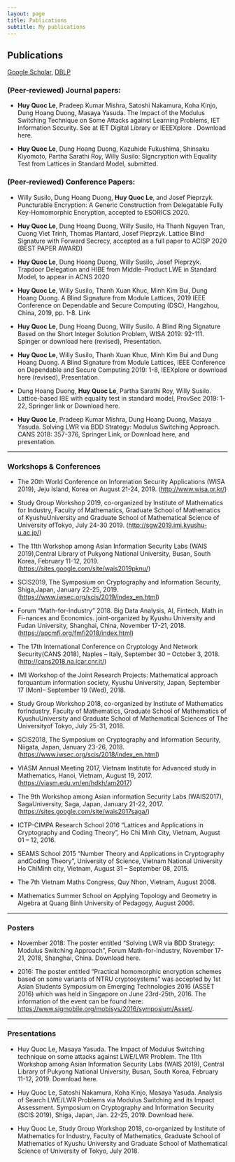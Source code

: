 ```yaml
---
layout: page
title: Publications
subtitle: My publications
---
```


## Publications
[Google Scholar](https://scholar.google.com/citations?user=RsBLTFYAAAAJ&hl=en), [DBLP](https://dblp.org/pers/l/Le:Huy_Quoc.html)


### (Peer-reviewed) Journal papers:
* **Huy Quoc Le**, Pradeep Kumar Mishra, Satoshi Nakamura, Koha Kinjo, Dung Hoang Duong, Masaya Yasuda. The Impact of the Modulus Switching Technique on Some Attacks against Learning Problems, IET Information Security. See at IET Digital Library or IEEEXplore . Download here.

* **Huy Quoc Le**, Dung Hoang Duong, Kazuhide Fukushima, Shinsaku Kiyomoto, Partha Sarathi Roy, Willy Susilo: Signcryption with Equality Test from Lattices in Standard Model, submitted.

### (Peer-reviewed) Conference Papers:
* Willy Susilo, Dung Hoang Duong, **Huy Quoc Le**, and Josef Pieprzyk.  Puncturable Encryption: A Generic Construction from Delegatable Fully Key-Homomorphic Encryption, accepted to ESORICS 2020.

* **Huy Quoc Le**, Dung Hoang Duong, Willy Susilo, Ha Thanh Nguyen Tran, Cuong Viet Trinh, Thomas Plantard, Josef Pieprzyk. Lattice Blind Signature with Forward Secrecy, accepted as a full paper to ACISP 2020 (BEST PAPER AWARD)

* **Huy Quoc Le**, Dung Hoang Duong, Willy Susilo, Josef Pieprzyk.  Trapdoor Delegation and HIBE from Middle-Product LWE in Standard Model,  to appear in ACNS 2020

* **Huy Quoc Le**, Willy Susilo, Thanh Xuan Khuc, Minh Kim Bui, Dung Hoang Duong. A Blind Signature from Module Lattices, 2019 IEEE Conference on Dependable and Secure Computing (DSC), Hangzhou, China, 2019, pp. 1-8. Link

* **Huy Quoc Le**, Dung Hoang Duong, Willy Susilo. A Blind Ring Signature Based on the Short Integer Solution Problem,  WISA 2019: 92-111.  Spinger or download here (revised), Presentation. 

* **Huy Quoc Le**, Willy Susilo, Thanh Xuan Khuc, Minh Kim Bui and Dung Hoang Duong. A Blind Signature from Module Lattices, IEEE Conference on Dependable and Secure Computing 2019: 1-8, IEEXplore  or download here (revised), Presentation. 

* Dung Hoang Duong, **Huy Quoc Le**, Partha Sarathi Roy, Willy Susilo. Lattice-based IBE with equality test in standard model, ProvSec 2019: 1-22, Springer link or Download here.

* **Huy Quoc Le**, Pradeep Kumar Mishra, Dung Hoang Duong, Masaya Yasuda. Solving LWR via BDD Strategy: Modulus Switching Approach. CANS 2018: 357-376, Springer Link, or Download here, and presentation. 



---

### Workshops & Conferences
- The 20th World Conference on Information Security Applications (WISA 2019), Jeju Island, Korea on August 21-24, 2019. (http://www.wisa.or.kr/)

- Study Group Workshop 2019, co-organized by Institute of Mathematics for Industry, Faculty of Mathematics, Graduate School of Mathematics of KyushuUniversity and Graduate School of Mathematical Science of University ofTokyo, July 24-30 2019. (http://sgw2019.imi.kyushu-u.ac.jp/)

- The 11th Workshop among Asian Information Security Labs (WAIS 2019),Central Library of Pukyong National University, Busan, South Korea, February 11-12, 2019. (https://sites.google.com/site/wais2019pknu/)

- SCIS2019, The Symposium on Cryptography and Information Security, Shiga,Japan, January 22-25, 2019. (https://www.iwsec.org/scis/2019/index_en.html)

- Forum “Math-for-Industry” 2018. Big Data Analysis, AI, Fintech, Math in Fi-nances and Economics. joint-organized by Kyushu University and Fudan University, Shanghai, China, November 17-21, 2018. (https://apcmfi.org/fmfi2018/index.html)

- The 17th International Conference on Cryptology And Network Security(CANS 2018), Naples – Italy, September 30 – October 3, 2018. (http://cans2018.na.icar.cnr.it/)

- IMI Workshop of the Joint Research Projects: Mathematical approach forquantum information society, Kyushu University, Japan, September 17 (Mon)– September 19 (Wed), 2018.

- Study Group Workshop 2018, co-organized by Institute of Mathematics forIndustry, Faculty of Mathematics, Graduate School of Mathematics of KyushuUniversity and Graduate School of Mathematical Sciences of The Universityof Tokyo, July 25-31, 2018.

- SCIS2018, The Symposium on Cryptography and Information Security, Niigata, Japan, January 23-26, 2018. (https://www.iwsec.org/scis/2018/index_en.html)

 - VIASM Annual Meeting 2017, Vietnam Institute for Advanced study in Mathematics, Hanoi, Vietnam, August 19, 2017. (https://viasm.edu.vn/en/hdkh/am2017)

- The 9th Workshop among Asian information Security Labs (WAIS2017), SagaUniversity, Saga, Japan, January 21-22, 2017. (https://sites.google.com/site/wais2017saga/)

 - ICTP-CIMPA Research School 2016 “Lattices and Applications in Cryptography and Coding Theory”, Ho Chi Minh City, Vietnam, August 01 – 12, 2016.

- SEAMS School 2015 “Number Theory and Applications in Cryptography andCoding Theory”, University of Science, Vietnam National University Ho ChiMinh city, Vietnam, August 31 – September 08, 2015.

- The 7th Vietnam Maths Congress, Quy Nhon, Vietnam, August 2008.

- Mathematics Summer School on Applying Topology and Geometry in Algebra at Quang Binh University of Pedagogy, August 2006.


---

### Posters
- November 2018: The poster entitled “Solving LWR via BDD Strategy: Modulus
Switching Approach”, Forum Math-for-Industry, November 17-21, 2018, Shanghai,
China. Download here.

- 2016: The poster entitled “Practical homomorphic encryption schemes based
on some variants of NTRU cryptosystems” was accepted by 1st Asian Students
Symposium on Emerging Technologies 2016 (ASSET 2016) which was held in Singapore on June 23rd-25th, 2016. The information of the event can be found here:
https://www.sigmobile.org/mobisys/2016/symposium/Asset/.


---
### Presentations
- Huy Quoc Le, Masaya Yasuda. The Impact of Modulus Switching technique on some
attacks against LWE/LWR Problem. The 11th Workshop among Asian Information
Security Labs (WAIS 2019), Central Library of Pukyong National University, Busan,
South Korea, February 11-12, 2019. Download here.

- Huy Quoc Le, Satoshi Nakamura, Koha Kinjo, Masaya Yasuda. Analysis of
Search LWE/LWR Problems via Modulus Switching and its Impact Assessment. Symposium on Cryptography and Information Security (SCIS 2019), Shiga, Japan, Jan. 22-25, 2019. Download here. 

- Huy Quoc Le, Study Group Workshop 2018, co-organized by Institute of Mathematics for Industry, Faculty of Mathematics, Graduate School of Mathematics of
Kyushu University and Graduate School of Mathematical Science of University of
Tokyo, July 2018. 


